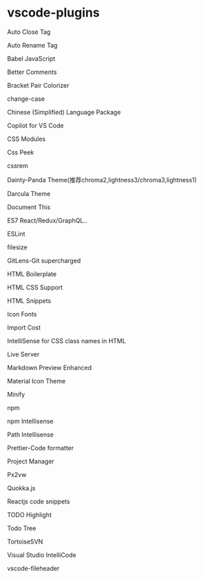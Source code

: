 # vscode-plugins

Auto Close Tag

Auto Rename Tag

Babel JavaScript

Better Comments

Bracket Pair Colorizer

change-case

Chinese (Simplified) Language Package

Copilot for VS Code

CSS Modules

Css Peek

cssrem

Dainty-Panda Theme(推荐chroma2,lightness3/chroma3,lightness1)

Darcula Theme

Document This

ES7 React/Redux/GraphQL..

ESLint

filesize

GitLens-Git supercharged

HTML Boilerplate

HTML CSS Support

HTML Snippets

Icon Fonts

Import Cost

IntelliSense for CSS class names in HTML

Live Server

Markdown Preview Enhanced

Material Icon Theme

Minify

npm

npm Intellisense

Path Intellisense

Prettier-Code formatter

Project Manager

Px2vw

Quokka.js

Reactjs code snippets

TODO Highlight

Todo Tree

TortoiseSVN

Visual Studio IntelliCode

vscode-fileheader


